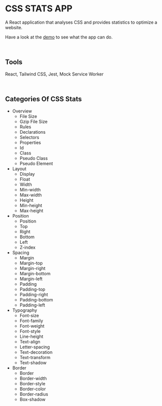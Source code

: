 # CSS STATS APP

A React application that analyses CSS and provides statistics to optimize a website.

Have a look at the [demo](https://daily-coder.github.io/stats/) to see what the app can do.

<br />

## Tools

React, Tailwind CSS, Jest, Mock Service Worker 


<br />

## Categories Of CSS Stats

* Overview
  * File Size
  * Gzip File Size
  * Rules
  * Declarations
  * Selectors
  * Properties
  * Id
  * Class
  * Pseudo Class
  * Pseudo Element
* Layout
  * Display
  * Float
  * Width
  * Min-width
  * Max-width
  * Height
  * Min-height
  * Max-height
* Position
  * Position
  * Top
  * Right
  * Bottom
  * Left
  * Z-index
* Spacing
  * Margin
  * Margin-top
  * Margin-right
  * Margin-bottom
  * Margin-left
  * Padding
  * Padding-top
  * Padding-right
  * Padding-bottom
  * Padding-left
* Typography
  * Font-size
  * Font-family
  * Font-weight
  * Font-style
  * Line-height
  * Text-align
  * Letter-spacing
  * Text-decoration
  * Text-transform
  * Text-shadow
* Border
  * Border
  * Border-width
  * Border-style
  * Border-color
  * Border-radius
  * Box-shadow